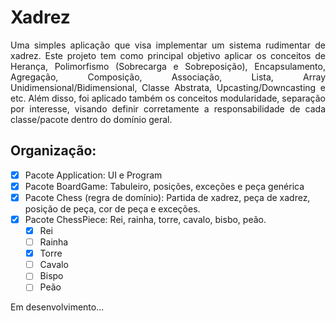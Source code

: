 # Xadrez
<p align="justify">Uma simples aplicação que visa implementar um sistema rudimentar de xadrez. Este projeto tem como principal objetivo aplicar os conceitos de Herança, Polimorfismo (Sobrecarga e Sobreposição), Encapsulamento, Agregação, Composição, Associação, Lista, Array Unidimensional/Bidimensional, Classe Abstrata, Upcasting/Downcasting e etc. Além disso, foi aplicado também os conceitos modularidade, separação por interesse, visando definir corretamente a responsabilidade de cada classe/pacote dentro do domínio geral.</p>
<h2>Organização: </h2>

- [X] Pacote Application: UI e Program
- [X] Pacote BoardGame: Tabuleiro, posições, exceções e peça genérica 
- [X] Pacote Chess (regra de domínio): Partida de xadrez, peça de xadrez, posição de peça, cor de peça e exceções.
- [X] Pacote ChessPiece: Rei, rainha, torre, cavalo, bisbo, peão.
  - [x] Rei
  - [ ] Rainha
  - [x] Torre
  - [ ] Cavalo
  - [ ] Bispo
  - [ ] Peão
  
Em desenvolvimento...

